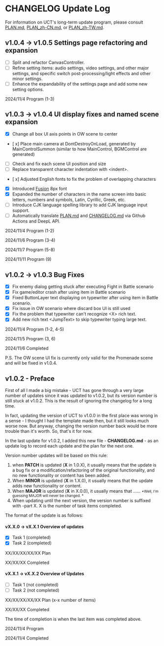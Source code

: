 # CHANGELOG Update Log

For information on UCT's long-term update program, please consult [PLAN.md](PLAN.md), [PLAN_zh-CN.md](PLAN_zh-CN.md), or [PLAN_zh-TW.md](PLAN_zh-TW.md).


## v1.0.4 -> v1.0.5 Settings page refactoring and expansion

- [ ] Split and refactor CanvasController.
- [ ] Refine setting items: audio settings, video settings, and other major settings, and specific switch post-processing/light effects and other minor settings.
- [ ] Enhance the expandability of the settings page and add some new setting options.

2024/11/4 Program (1-3)

## v1.0.3 -> v1.0.4 UI display fixes and named scene expansion

- [x] Change all box UI axis points in OW scene to center
- [ x] Place main camera at DontDestroyOnLoad, generated by MainControlSummon (similar to how MainControl, BGMControl are generated)
- [ ] Check and fix each scene UI position and size
- [ ] Replace transparent character indentation with \<indent\>.
- [ x] Adjusted English fonts to fix the problem of overlapping characters
- [x] Introduced [Fusion](https://github.com/TakWolf/fusion-pixel-font) 8px font
- [x] Expanded the number of characters in the name screen into basic letters, numbers and symbols, Latin, Cyrillic, Greek, etc.
- [ ] Introduce CJK language spelling library to add CJK language input support.
- [ ] Automatically translate [PLAN.md](PLAN.md) and [CHANGELOG.md](CHANGELOG.md) via Github Actions and DeepL API.

2024/11/4 Program (1-2)

2024/11/6 Program (3-4)

2024/11/7 Program (5-8)

2024/11/11 Program (9)


## v1.0.2 -> v1.0.3 Bug Fixes

- [x] Fix enemy dialog getting stuck after executing Fight in Battle scenario
- [x] Fix game/editor crash after using item in Battle scenario
- [x] Fixed ButtonLayer text displaying on typewriter after using item in Battle scenario.
- [x] Fix issue in OW scenario where discard box UI is still used
- [x] Fix the problem that typewriter can't recognize \<X\> rich text.
- [x] Add new rich text \<JumpText\> to skip typewriter typing large text.

2024/11/4 Program (1-2, 4-5)

2024/11/5 Program (3, 6)

2024/11/6 Completed

P.S. The OW scene UI fix is currently only valid for the Promenade scene and will be fixed in v1.0.4.

## v1.0.2 - Preface

First of all I made a big mistake - UCT has gone through a very large number of updates since it was updated to v1.0.2, but its version number is still stuck at v1.0.2. This is the result of ignoring the changelog for a long time.

In fact, updating the version of UCT to v1.0.0 in the first place was wrong in a sense - I thought I had the template made then, but it still looks much worse now. But anyway, changing the version number back would be more trouble than it's worth. So, that's it for now.

In the last update for v1.0.2, I added this new file - **CHANGELOG.md** - as an update log to record each update and the plan for the next one.

Version number updates will be based on this rule:

1. when **PATCH** is updated (**X** in 1.0.X), it usually means that the update is a bug fix or a modification/refactoring of the original functionality, and no new functionality or content has been added.
2. When **MINOR** is updated (**X** in 1.X.0), it usually means that the update adds new functionality or content.
3. When **MAJOR** is updated (**X** in X.0.0), it usually means that ...... <small>*Well, I'm guessing MAJOR will never be changed. *</small>
4. When updating until the next version, the version number is suffixed with -part X. X is the number of task items completed.

The format of the update is as follows:

#### vX.X.0 -> vX.X.1 Overview of updates

- [x] Task 1 (completed)
- [x] Task 2 (completed)

XX/XX/XX/XX/XX Plan

XX/XX/XX Completed

#### vX.X.1 -> vX.X.2 Overview of Updates

- [ ] Task 1 (not completed)
- [ ] Task 2 (not completed)

XX/XX/XX/XX/XX Plan (x-x number of items)

XX/XX/XX Completed

The time of completion is when the last item was completed above.

2024/11/4 Program

2024/11/4 Completed